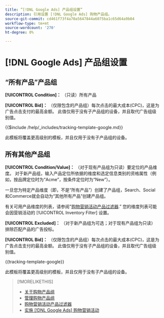 ```yaml
---
title: ”[!DNL Google Ads] 产品组设置”
description: 引用设置 [!DNL Google Ads] 购物产品组。
source-git-commit: cd461f73f4a70a5647844a6075ba1c65d64a9b04
workflow-type: tm+mt
source-wordcount: '270'
ht-degree: 0%

---
```


# [!DNL Google Ads] 产品组设置

## “所有产品”产品组

**[!UICONTROL Condition]：** （只读）所有产品

**[!UICONTROL Bid]：** （仅限包含的产品组）每次点击的最大成本(CPC)，这是为广告点击支付的最高金额。 此值仅用于没有子产品组的设备，并且取代广告组级别值。

<!-- **[!UICONTROL Tracking Template]:** -->

{{$include /help/_includes/tracking-template-google.md}}

此模板将覆盖更高级别的模板，并且仅用于没有子产品组的设备。

## 所有其他产品组

**[!UICONTROL Condition/Value]：** （对于现有产品组为只读）要定位的产品维度。 对于新产品组，输入产品定位所依据的维度和选定信息类别的资格属性（例如，按品牌定位时为“Acme”，按条件定位时为“New”）。

一旦您为特定产品维度（即，不是“所有产品”）创建了产品组，Search、Social和Commerce就会自动为“其他所有产品”创建产品组。

有关可用产品维度的列表，请参阅&quot;[购物营销活动产品过滤器](/help/search-social-commerce/campaign-management/campaigns/shopping-campaign-product-filters.md).” 您的维度列表可能会因营销活动的 [!UICONTROL Inventory Filter] 设置。

**[!UICONTROL Excluded]：** （对于新产品组为可选；对于现有产品组为只读）排除匹配产品的广告投标。

**[!UICONTROL Bid]：** （仅限包含的产品组）每次点击的最大成本(CPC)，这是为广告点击支付的最高金额。 此值仅用于没有子产品组的设备，并且取代广告组级别值。

<!-- **[!UICONTROL Tracking Template]:** -->

<!-- ExL can't handle the same include twice in the same file, so using a snippet for the second occurrence.

{{$include /help/_includes/tracking-template-google.md}}
-->

{{tracking-template-google}}

此模板将覆盖更高级别的模板，并且仅用于没有子产品组的设备。

>[!MORELIKETHIS]
>
>* [关于购物产品组](product-group-about.md)
>* [管理购物产品组](product-group-manage.md)
>* [购物营销活动产品过滤器](/help/search-social-commerce/campaign-management/campaigns/shopping-campaign-product-filters.md)
>* [实施 [!DNL Google Ads] 购物营销活动](/help/search-social-commerce/campaign-management/special-campaign-types/google-shopping-campaigns.md)

